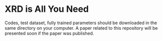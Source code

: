# XRD is All You Need
Codes, test dataset, fully trained parameters should be downloaded in the same directory on your computer.
A paper related to this repository will be presented soon if the paper was published.
